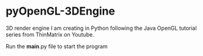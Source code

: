 # pyOpenGL-3DEngine

3D render engine I am creating in Python following the Java OpenGL tutorial series from ThinMatrix on Youtube.

Run the __main__.py file to start the program
